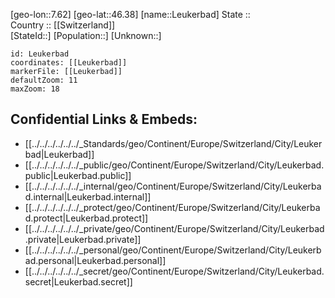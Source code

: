 ﻿---
location: [46.38,7.62] 
mapzoom: [7,12] 
mapmarker: city 
type: City
tags:
- geo/City


SpocWebEntityId: 31964
isDeleted: false
confidential: public

---
[geo-lon::7.62] 
[geo-lat::46.38] 
[name::Leukerbad] 
State ::  
Country :: [[Switzerland]]  
[StateId::] 
[Population::] 
[Unknown::] 


```leaflet
id: Leukerbad
coordinates: [[Leukerbad]] 
markerFile: [[Leukerbad]] 
defaultZoom: 11 
maxZoom: 18
```


## Confidential Links & Embeds: 
- [[../../../../../../_Standards/geo/Continent/Europe/Switzerland/City/Leukerbad|Leukerbad]] 
- [[../../../../../../_public/geo/Continent/Europe/Switzerland/City/Leukerbad.public|Leukerbad.public]] 
- [[../../../../../../_internal/geo/Continent/Europe/Switzerland/City/Leukerbad.internal|Leukerbad.internal]] 
- [[../../../../../../_protect/geo/Continent/Europe/Switzerland/City/Leukerbad.protect|Leukerbad.protect]] 
- [[../../../../../../_private/geo/Continent/Europe/Switzerland/City/Leukerbad.private|Leukerbad.private]] 
- [[../../../../../../_personal/geo/Continent/Europe/Switzerland/City/Leukerbad.personal|Leukerbad.personal]] 
- [[../../../../../../_secret/geo/Continent/Europe/Switzerland/City/Leukerbad.secret|Leukerbad.secret]] 
